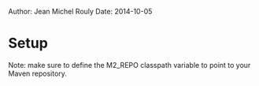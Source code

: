 Author: Jean Michel Rouly
Date:   2014-10-05

# Setup

Note: make sure to define the M2_REPO classpath variable to point to your
Maven repository.
